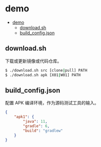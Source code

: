 # demo

- [demo](#demo)
  - [download.sh](#downloadsh)
  - [build_config.json](#build_configjson)

## download.sh

下载或更新镜像或代码仓库。

```sh
$ ./download.sh src [clone|pull] PATH
$ ./download.sh apk [X01|W01] PATH
```

## build_config.json

配置 APK 编译环境，作为源码测试工具的输入。

```json
{
    "apk1": {
        "java": 11,
        "gradle": 6,
        "build": "gradlew"
    }
}
```
